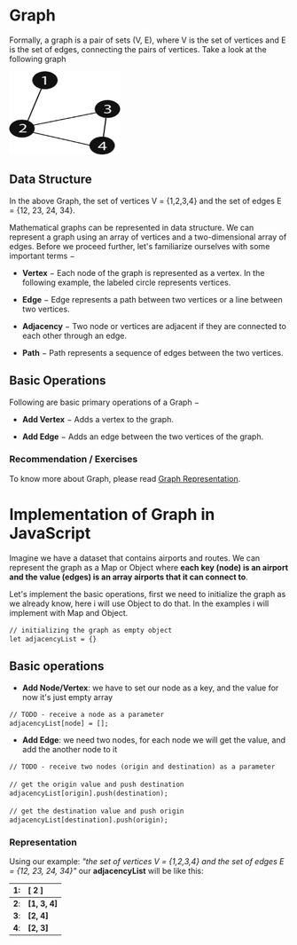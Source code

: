 # Graph
Formally, a graph is a pair of sets (V, E), where V is the set of vertices and E is the set of edges, connecting the pairs of vertices. Take a look at the following graph

<img width="200px" height="150px" src="../imgs/graph.svg" alt="graph image">

## Data Structure
In the above Graph, the set of vertices V = {1,2,3,4} and the set of edges E = {12, 23, 24, 34}.

Mathematical graphs can be represented in data structure. We can represent a graph using an array of vertices and a two-dimensional array of edges. Before we proceed further, let's familiarize ourselves with some important terms −

* **Vertex** − Each node of the graph is represented as a vertex. In the following example, the labeled circle represents vertices. 

* **Edge** − Edge represents a path between two vertices or a line between two vertices.

* **Adjacency** − Two node or vertices are adjacent if they are connected to each other through an edge.

* **Path** − Path represents a sequence of edges between the two vertices. 

## Basic Operations
Following are basic primary operations of a Graph −

* **Add Vertex** − Adds a vertex to the graph.

* **Add Edge** − Adds an edge between the two vertices of the graph.

### Recommendation / Exercises

To know more about Graph, please read [Graph Representation](https://www.hackerearth.com/practice/algorithms/graphs/graph-representation/tutorial/).

# Implementation of Graph in JavaScript
Imagine we have a dataset that contains airports and routes. We can represent the graph as a Map or Object where **each key (node) is an airport and the value (edges) is an array airports that it can connect to**.

Let's implement the basic operations, first we need to initialize the graph as we already know, here i will use Object to do that. In the examples i will implement with Map and Object.
```
// initializing the graph as empty object
let adjacencyList = {}
```
## Basic operations

* **Add Node/Vertex**: we have to set our node as a key, and the value for now it's just empty array
```
// TODO - receive a node as a parameter
adjacencyList[node] = [];
```
* **Add Edge**: we need two nodes, for each node we will get the value, and add the another node to it
```
// TODO - receive two nodes (origin and destination) as a parameter

// get the origin value and push destination
adjacencyList[origin].push(destination);

// get the destination value and push origin
adjacencyList[destination].push(origin);
```
### Representation
Using our example: *"the set of vertices V = {1,2,3,4} and the set of edges E = {12, 23, 24, 34}"* our **adjacencyList** will be like this:

|   1:   |	[ 2 ]   |
|:-----:|:---------|
| **2**: | **[1, 3, 4]** |
| **3**: | **[2, 4]**    |
| **4**: | **[2, 3]**    |